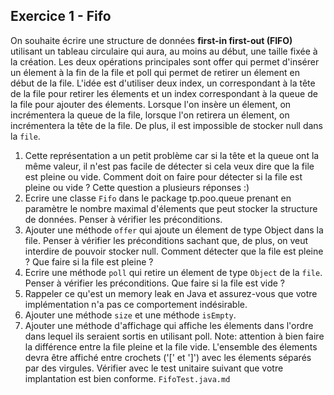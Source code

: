 ## Exercice 1 - Fifo
On souhaite écrire une structure de données **first-in first-out (FIFO)** utilisant un tableau circulaire qui aura, au moins au début, une taille fixée à la création.
Les deux opérations principales sont offer qui permet d'insérer un élement à la fin de la file et poll qui permet de retirer un élement en début de la file.
L'idée est d'utiliser deux index, un correspondant à la tête de la file pour retirer les élements et un index correspondant à la queue de la file pour ajouter des élements. Lorsque l'on insère un élement, on incrémentera la queue de la file, lorsque l'on retirera un élement, on incrémentera la tête de la file.
De plus, il est impossible de stocker null dans la `file`.

1. Cette représentation a un petit problème car si la tête et la queue ont la même valeur, il n'est pas facile de détecter si cela veux dire que la file est pleine ou vide.
Comment doit on faire pour détecter si la file est pleine ou vide ?
Cette question a plusieurs réponses :)
2. Ecrire une classe `Fifo` dans le package tp.poo.queue prenant en paramètre le nombre maximal d'élements que peut stocker la structure de données. Penser à vérifier les préconditions.
3. Ajouter une méthode `offer` qui ajoute un élement de type Object dans la file. Penser à vérifier les préconditions sachant que, de plus, on veut interdire de pouvoir stocker null.
Comment détecter que la file est pleine ?
Que faire si la file est pleine ?
4. Ecrire une méthode `poll` qui retire un élement de type `Object` de la `file`. Penser à vérifier les préconditions.
Que faire si la file est vide ?
5. Rappeler ce qu'est un memory leak en Java et assurez-vous que votre implémentation n'a pas ce comportement indésirable.
6. Ajouter une méthode `size` et une méthode `isEmpty`.
7. Ajouter une méthode d'affichage qui affiche les élements dans l'ordre dans lequel ils seraient sortis en utilisant poll.
Note: attention à bien faire la différence entre la file pleine et la file vide.
L'ensemble des élements devra être affiché entre crochets ('[' et ']') avec les élements séparés par des virgules.
Vérifier avec le test unitaire suivant que votre implantation est bien conforme. `FifoTest.java.md`
